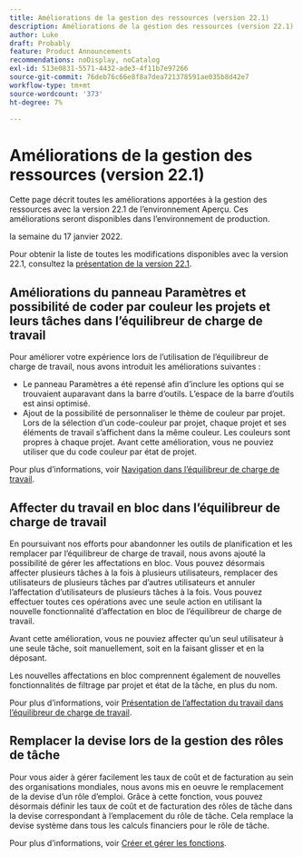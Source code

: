 ```yaml
---
title: Améliorations de la gestion des ressources (version 22.1)
description: Améliorations de la gestion des ressources (version 22.1)
author: Luke
draft: Probably
feature: Product Announcements
recommendations: noDisplay, noCatalog
exl-id: 513e0831-5571-4432-ade3-4f11b7e97266
source-git-commit: 76deb76c66e8f8a7dea721378591ae035b8d42e7
workflow-type: tm+mt
source-wordcount: '373'
ht-degree: 7%

---
```


# Améliorations de la gestion des ressources (version 22.1)

Cette page décrit toutes les améliorations apportées à la gestion des ressources avec la version 22.1 de l’environnement Aperçu. Ces améliorations seront disponibles dans l’environnement de production.

<!--
<MadCap:conditionalText data-mc-conditions="QuicksilverOrClassic.Draft mode">
in January 2022
</MadCap:conditionalText>
-->

la semaine du 17 janvier 2022.

Pour obtenir la liste de toutes les modifications disponibles avec la version 22.1, consultez la [présentation de la version 22.1](../../../product-announcements/product-releases/22.1-release-activity/22-1-release-overview.md).

## Améliorations du panneau Paramètres et possibilité de coder par couleur les projets et leurs tâches dans l’équilibreur de charge de travail

Pour améliorer votre expérience lors de l’utilisation de l’équilibreur de charge de travail, nous avons introduit les améliorations suivantes :

* Le panneau Paramètres a été repensé afin d’inclure les options qui se trouvaient auparavant dans la barre d’outils. L’espace de la barre d’outils est ainsi optimisé.
* Ajout de la possibilité de personnaliser le thème de couleur par projet. Lors de la sélection d’un code-couleur par projet, chaque projet et ses éléments de travail s’affichent dans la même couleur. Les couleurs sont propres à chaque projet. Avant cette amélioration, vous ne pouviez utiliser que du code couleur par état de projet.

Pour plus d’informations, voir [Navigation dans l’équilibreur de charge de travail](../../../resource-mgmt/workload-balancer/navigate-the-workload-balancer.md).

## Affecter du travail en bloc dans l’équilibreur de charge de travail

En poursuivant nos efforts pour abandonner les outils de planification et les remplacer par l’équilibreur de charge de travail, nous avons ajouté la possibilité de gérer les affectations en bloc. Vous pouvez désormais affecter plusieurs tâches à la fois à plusieurs utilisateurs, remplacer des utilisateurs de plusieurs tâches par d’autres utilisateurs et annuler l’affectation d’utilisateurs de plusieurs tâches à la fois. Vous pouvez effectuer toutes ces opérations avec une seule action en utilisant la nouvelle fonctionnalité d’affectation en bloc de l’équilibreur de charge de travail.

Avant cette amélioration, vous ne pouviez affecter qu’un seul utilisateur à une seule tâche, soit manuellement, soit en la faisant glisser et en la déposant.

Les nouvelles affectations en bloc comprennent également de nouvelles fonctionnalités de filtrage par projet et état de la tâche, en plus du nom.

Pour plus d’informations, voir [Présentation de l’affectation du travail dans l’équilibreur de charge de travail](../../../resource-mgmt/workload-balancer/assign-work-in-workload-balancer.md).

## Remplacer la devise lors de la gestion des rôles de tâche

Pour vous aider à gérer facilement les taux de coût et de facturation au sein des organisations mondiales, nous avons mis en oeuvre le remplacement de la devise d’un rôle d’emploi. Grâce à cette fonction, vous pouvez désormais définir les taux de coût et de facturation des rôles de tâche dans la devise correspondant à l’emplacement du rôle de tâche. Cela remplace la devise système dans tous les calculs financiers pour le rôle de tâche.

Pour plus d’informations, voir [Créer et gérer les fonctions](../../../administration-and-setup/set-up-workfront/organizational-setup/create-manage-job-roles.md).

